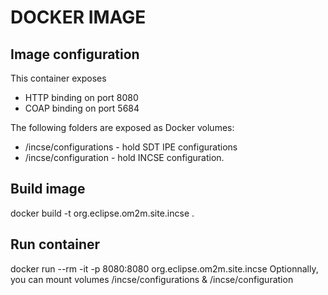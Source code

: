 DOCKER IMAGE
============

Image configuration
-------------------
This container exposes 
 * HTTP binding on port 8080
 * COAP binding on port 5684

The following folders are exposed as Docker volumes:
 * /incse/configurations - hold SDT IPE configurations
 * /incse/configuration - hold INCSE configuration.



Build image
-----------

docker build -t org.eclipse.om2m.site.incse .



Run container
-------------
docker run --rm -it -p 8080:8080 org.eclipse.om2m.site.incse 
Optionnally, you can mount volumes /incse/configurations & /incse/configuration
